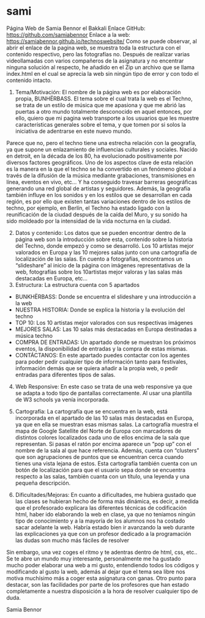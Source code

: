 # sami
Página Web de Samia Bennor el Bakkali
Enlace GitHub: https://github.com/samiabennor
Enlace a la web: https://samiabennor.github.io/technoswebsite/
Como se puede observar, al abrir el enlace de la pagina web, se muestra toda la estructura con el contenido respectivo, pero las fotografías no. Después de realizar varias videollamadas con varios compañeros de la asignatura y no encentrar ninguna solución al respecto, he añadido en el Zip un archivo que se llama index.html en el cual se aprecia la web sin ningún tipo de error y con todo el contenido intacto. 
1.	Tema/Motivación: El nombre de la página web es por elaboración propia, BUNHËRBASS.  El tema sobre el cual trata la web es el Techno, se trata de un estilo de música que me apasiona y que me abrió las puertas a otro mundo totalmente desconocido en aquel entonces, por ello, quiero que mi pagina web transporte a los usuarios que les muestre características generales sobre el tema, y que tomen por si solos la iniciativa de adentrarse en este nuevo mundo. 

Parece que no, pero el techno tiene una estrecha relación con la geografía, ya que supone un enlazamiento de influencias culturales y sociales. Nacido en detroit, en la década de los 80, ha evolucionado positivamente por diversos factores geográficos. Uno de los aspectos clave de esta relación es la manera en la que el techno se ha convertido en un fenómeno global a través de la difusión de la música mediante grabaciones, transmisiones en línea, eventos en vivo, etc… Y ha conseguido travesar barreras geográficas generando una red global de artistas y seguidores. Además, la geografía también influye en los sonidos y en los estilos que se desarrollan en cada región, es por ello que existen tantas variaciones dentro de los estilos de techno, por ejemplo, en Berlín, el Techno ha estado ligado con la reunificación de la ciudad después de la caída del Muro, y su sonido ha sido moldeado por la intensidad de la vida nocturna en la ciudad. 

2.	Datos y contenido: Los datos que se pueden encontrar dentro de la página web son la introducción sobre esta, contenido sobre la historia del Techno, donde empezó y como se desarrolló. Los 10 artistas mejor valorados en Europa y las 10 mejores salas junto con una cartografía de localización de las salas. 
En cuento a fotografías, encontramos un “slideshare” al inicio de la página con imágenes representativas de la web, fotografías sobre los 10artistas  mejor valoras y las salas más destacadas en Europa, etc…
3.	Estructura: La estructura cuenta con 5 apartados 
-	BUNKHËRBASS: Donde se encuentra el slideshare y una introducción a la web
-	NUESTRA HISTORIA: Donde se explica la historia y la evolución del techno
-	TOP 10: Los 10 artistas mejor valorados con sus respectivas imágenes
-	MEJORES SALAS: Las 10 salas más destacadas en Europa destinadas a música techno
-	COMPRA DE ENTRADAS: Un apartado donde se muestran los próximos eventos, la disponibilidad de entradas y la compra de estas mismas.
-	CONTÁCTANOS: En este apartado puedes contactar con los agentes para poder pedir cualquier tipo de información tanto para festivales, información demás que se quiera añadir a la propia web, o pedir entradas para diferentes tipos de salas. 

4.	Web Responsive: En este caso se trata de una web responsive ya que se adapta a todo tipo de pantallas correctamente. Al usar una plantilla de W3 schools ya venía incorporada. 

5.	Cartografía: La cartografía que se encuentra en la web, está incorporada en el apartado de las 10 salas más destacadas en Europa, ya que en ella se muestran esas mismas salas. La cartografía muestra el mapa de Google Satellite del Norte de Europa con marcadores de distintos colores localizados cada uno de ellos encima de la sala que representan. Si pasas el ratón por encima aparece un “pop up” con el nombre de la sala al que hace referencia. Además, cuenta con “clusters” que son agrupaciones de puntos que se encuentran cerca cuando tienes una vista lejana de estos. Esta cartografía también cuenta con un botón de localización para que el usuario sepa donde se encuentra respecto a las salas, también cuanta con un título, una leyenda y una pequeña descripción. 

6.	Dificultades/Mejoras: En cuanto a dificultades, me hubiera gustado que las clases se hubieran hecho de forma más dinámica, es decir, a medida que el profesorado explicara las diferentes técnicas de codificación html, haber ido elaborando la web en clase, ya que no teníamos ningún tipo de conocimiento y a la mayoría de los alumnos nos ha costado sacar adelante la web. Habría estado bien ir avanzando la web durante las explicaciones ya que con un profesor dedicado a la programación las dudas son mucho más fáciles de resolver

Sin embargo, una vez coges el ritmo y te adentras dentro de html, css, etc.. Se te abre un mundo muy interesante, personalmente me ha gustado mucho poder elaborar una web a mi gusto, entendiendo todos los códigos y modificando al gusto la web, además al dejar que el tema sea libre nos motiva muchísimo más a coger esta asignatura con ganas.
Otro punto para destacar, son las facilidades por parte de los profesores que han estado completamente a nuestra disposición a la hora de resolver cualquier tipo de duda. 

Samia Bennor
